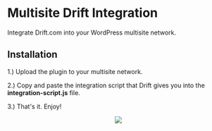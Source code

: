 # Multisite Drift Integration
Integrate Drift.com into your WordPress multisite network.

## Installation
1.) Upload the plugin to your multisite network.

2.) Copy and paste the integration script that Drift gives you into the <b>integration-script.js</b> file.

3.) That's it. Enjoy!

<p align="center">
  <img src="https://q65ccltn8wq58fa3nmmjq188-wpengine.netdna-ssl.com/wp-content/uploads/2016/06/integrations_web.png">
</p>

